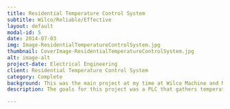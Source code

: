 ```yaml
---
title: Residential Temperature Control System
subtitle: Wilco/Reliable/Effective 
layout: default
modal-id: 5
date: 2014-07-03
img: Image-ResidentialTemperatureControlSystem.jpg
thumbnail: CoverImage-ResidentialTemperatureControlSystem.jpg
alt: image-alt
project-date: Electrical Engineering
client: Residential Temperature Control System
category: Complete
background: This was the main project at my time at Wilco Machine and Mold. Our client needed a way to control and monitor the temperature of 3 units and the heat should go down at night to save energy.
description: The goals for this project was a PLC that gathers temperature data from each units, outside and boiler to control the three valves for each room and the boiler valve. The user should be able to set the temperature of each units and also be able to set the value of drop in temperature at night. The controls was kept simple by monitoring the temperature with time de-bouncing to decide when to turn on and off the relays that were controlling the valves. From the user interface, you can change all the variables to get the optimal setting you wanted. The outside temperature data was used to automatically adjust the boiler temperature change rate, according to the weather outside. This let us decrease the over and undershoot in the boiler temperature and therefore, decreasing the over and undershoot of individual apartment. This was a great project that taught me PLC programming, electrical wiring, user experience and little bit of controls algorithm and real life problems that comes with it.

---
```

